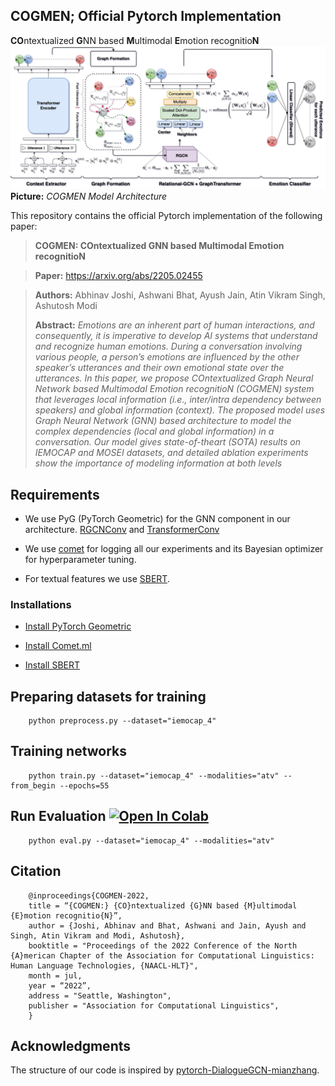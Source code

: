 ## COGMEN; Official Pytorch Implementation


**CO**ntextualized **G**NN based **M**ultimodal **E**motion recognitio**N**
![Teaser image](./COGMEN_architecture.png)
**Picture:** *COGMEN Model Architecture*

This repository contains the official Pytorch implementation of the following paper:
> **COGMEN: COntextualized GNN based Multimodal Emotion recognitioN**<br>

> **Paper:** https://arxiv.org/abs/2205.02455

> **Authors:** Abhinav Joshi, Ashwani Bhat, Ayush Jain, Atin Vikram Singh, Ashutosh Modi<br>
>
> **Abstract:** *Emotions are an inherent part of human interactions, and consequently, it is imperative to develop AI systems that understand and recognize human emotions. During a conversation involving various people, a person’s emotions are influenced by the other speaker’s utterances and their own emotional state over the utterances. In this paper, we propose COntextualized Graph Neural Network based Multimodal Emotion recognitioN (COGMEN) system that leverages local information (i.e., inter/intra dependency between speakers) and global information (context). The proposed model uses Graph Neural Network (GNN) based architecture to model the complex dependencies (local and global information) in a conversation. Our model gives state-of-theart (SOTA) results on IEMOCAP and MOSEI datasets, and detailed ablation experiments
show the importance of modeling information at both levels*

## Requirements

- We use PyG (PyTorch Geometric) for the GNN component in our architecture. [RGCNConv](https://pytorch-geometric.readthedocs.io/en/latest/modules/nn.html#torch_geometric.nn.conv.RGCNConv) and [TransformerConv](https://pytorch-geometric.readthedocs.io/en/latest/modules/nn.html#torch_geometric.nn.conv.TransformerConv)

- We use [comet](https://comet.ml) for logging all our experiments and its Bayesian optimizer for hyperparameter tuning. 

- For textual features we use [SBERT](https://www.sbert.net/).
### Installations
- [Install PyTorch Geometric](https://pytorch-geometric.readthedocs.io/en/latest/notes/installation.html)

- [Install Comet.ml](https://www.comet.ml/docs/python-sdk/advanced/)
- [Install SBERT](https://www.sbert.net/)


## Preparing datasets for training

        python preprocess.py --dataset="iemocap_4"

## Training networks 

        python train.py --dataset="iemocap_4" --modalities="atv" --from_begin --epochs=55

## Run Evaluation [![Open In Colab](https://colab.research.google.com/assets/colab-badge.svg)](https://colab.research.google.com/drive/1biIvonBdJWo2TiYyTiQkxZ_V88JEXa_d?usp=sharing)

        python eval.py --dataset="iemocap_4" --modalities="atv"


## Citation
        @inproceedings{COGMEN-2022,
        title = “{COGMEN:} {CO}ntextualized {G}NN based {M}ultimodal {E}motion recognitio{N}”,
        author = {Joshi, Abhinav and Bhat, Ashwani and Jain, Ayush and Singh, Atin Vikram and Modi, Ashutosh},
        booktitle = "Proceedings of the 2022 Conference of the North {A}merican Chapter of the Association for Computational Linguistics: Human Language Technologies, {NAACL-HLT}",
        month = jul,
        year = “2022”,
        address = "Seattle, Washington",
        publisher = "Association for Computational Linguistics",
        }
## Acknowledgments
The structure of our code is inspired by [pytorch-DialogueGCN-mianzhang](https://github.com/mianzhang/dialogue_gcn).
